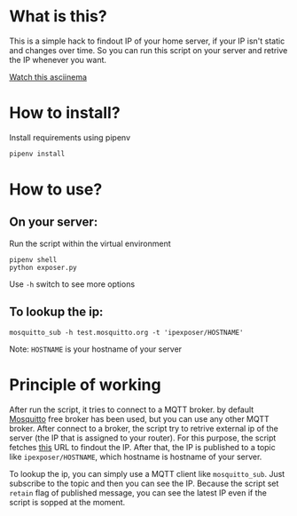 # What is this?

This is a simple hack to findout IP of your home server, if your
IP isn't static and changes over time. So you can run this script on your
server and retrive the IP whenever you want.

[Watch this asciinema](https://asciinema.org/a/381242)

# How to install?

Install requirements using pipenv

```bash
pipenv install
```

# How to use?

## On your server:

Run the script within the virtual environment

```
pipenv shell
python exposer.py
```

Use `-h` switch to see more options

## To lookup the ip:

```
mosquitto_sub -h test.mosquitto.org -t 'ipexposer/HOSTNAME'
```

Note: `HOSTNAME` is your hostname of your server

# Principle of working

After run the script, it tries to connect to a MQTT broker. by default
[Mosquitto](https://test.mosquitto.org)
free broker has been used, but you
can use any other MQTT broker. After connect to a broker, the script try
to retrive external ip of the server (the IP that is assigned
to your router). For this purpose, the script fetches
[this](http://checkip.dyndns.org)
URL to findout the IP. After that, the IP is published to a topic like
`ipexposer/HOSTNAME`, which hostname is hostname of your server.

To lookup the ip, you can simply use a MQTT client like `mosquitto_sub`.
Just subscribe to the topic and then you can see the IP. Because the
script set `retain` flag of published message, you can see the latest
IP even if the script is sopped at the moment.
